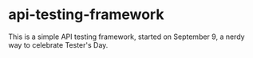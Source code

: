 # api-testing-framework

This is a simple API testing framework, started on September 9, a nerdy way to celebrate Tester's Day.